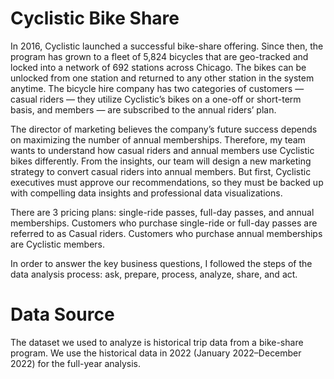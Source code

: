 # Cyclistic Bike Share
In 2016, Cyclistic launched a successful bike-share offering. Since then, the program has grown to a fleet of 5,824 bicycles that are geo-tracked and locked into a network of 692 stations across Chicago. The bikes can be unlocked from one station and returned to any other station in the system anytime. The bicycle hire company has two categories of customers — casual riders — they utilize Cyclistic’s bikes on a one-off or short-term basis, and members — are subscribed to the annual riders’ plan.

The director of marketing believes the company’s future success depends on maximizing the number of annual memberships. Therefore, my team wants to understand how casual riders and annual members use Cyclistic bikes differently. From the insights, our team will design a new marketing strategy to convert casual riders into annual members. But first, Cyclistic executives must approve our recommendations, so they must be backed up with compelling data insights and professional data visualizations.

There are 3 pricing plans: single-ride passes, full-day passes, and annual memberships. Customers who purchase single-ride or full-day passes are referred to as Casual riders. Customers who purchase annual memberships are Cyclistic members.

In order to answer the key business questions, I followed the steps of the data analysis process: ask, prepare, process, analyze, share, and act.

# Data Source
The dataset we used to analyze is historical trip data from a bike-share program.  We use the historical data in 2022 (January 2022–December 2022) for the full-year analysis.
